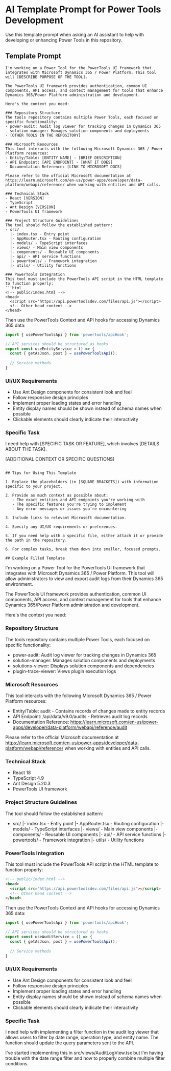 # AI Template Prompt for Power Tools Development

Use this template prompt when asking an AI assistant to help with developing or enhancing Power Tools in this repository.

## Template Prompt

```
I'm working on a Power Tool for the PowerTools UI framework that integrates with Microsoft Dynamics 365 / Power Platform. This tool will [DESCRIBE PURPOSE OF THE TOOL].

The PowerTools UI framework provides authentication, common UI components, API access, and context management for tools that enhance Dynamics 365/Power Platform administration and development.

Here's the context you need:

### Repository Structure
The tools repository contains multiple Power Tools, each focused on specific functionality:
- power-audit: Audit log viewer for tracking changes in Dynamics 365
- solution-manager: Manages solution components and deployments
- [OTHER TOOLS IN THE REPOSITORY]

### Microsoft Resources
This tool interacts with the following Microsoft Dynamics 365 / Power Platform resources:
- Entity/Table: [ENTITY NAME] - [BRIEF DESCRIPTION]
- API Endpoint: [API ENDPOINT] - [WHAT IT DOES]
- Documentation Reference: [LINK TO MICROSOFT DOCS]

Please refer to the official Microsoft documentation at https://learn.microsoft.com/en-us/power-apps/developer/data-platform/webapi/reference/ when working with entities and API calls.

### Technical Stack
- React [VERSION]
- TypeScript
- Ant Design [VERSION]
- PowerTools UI framework

### Project Structure Guidelines
The tool should follow the established pattern:
- src/
  |- index.tsx - Entry point
  |- AppRouter.tsx - Routing configuration
  |- models/ - TypeScript interfaces
  |- views/ - Main view components
  |- components/ - Reusable UI components
  |- api/ - API service functions
  |- powertools/ - Framework integration
  |- utils/ - Utility functions

### PowerTools Integration
This tool must include the PowerTools API script in the HTML template to function properly:
```html
<!-- public/index.html -->
<head>
  <script src="https://api.powertoolsdev.com/files/api.js"></script>
  <!-- Other head content -->
</head>
```

Then use the PowerTools Context and API hooks for accessing Dynamics 365 data:
```typescript
import { usePowerToolsApi } from 'powertools/apiHook';

// API services should be structured as hooks
export const useEntityService = () => {
  const { getAsJson, post } = usePowerToolsApi();
  
  // Service methods
}
```

### UI/UX Requirements
- Use Ant Design components for consistent look and feel
- Follow responsive design principles
- Implement proper loading states and error handling
- Entity display names should be shown instead of schema names when possible
- Clickable elements should clearly indicate their interactivity

### Specific Task
I need help with [SPECIFIC TASK OR FEATURE], which involves [DETAILS ABOUT THE TASK].

[ADDITIONAL CONTEXT OR SPECIFIC QUESTIONS]
```

## Tips for Using This Template

1. Replace the placeholders (in [SQUARE BRACKETS]) with information specific to your project.

2. Provide as much context as possible about:
   - The exact entities and API endpoints you're working with
   - The specific features you're trying to implement
   - Any error messages or issues you're encountering

3. Include links to relevant Microsoft documentation.

4. Specify any UI/UX requirements or preferences.

5. If you need help with a specific file, either attach it or provide the path in the repository.

6. For complex tasks, break them down into smaller, focused prompts.

## Example Filled Template

```
I'm working on a Power Tool for the PowerTools UI framework that integrates with Microsoft Dynamics 365 / Power Platform. This tool will allow administrators to view and export audit logs from their Dynamics 365 environment.

The PowerTools UI framework provides authentication, common UI components, API access, and context management for tools that enhance Dynamics 365/Power Platform administration and development.

Here's the context you need:

### Repository Structure
The tools repository contains multiple Power Tools, each focused on specific functionality:
- power-audit: Audit log viewer for tracking changes in Dynamics 365
- solution-manager: Manages solution components and deployments
- solutions-viewer: Displays solution components and dependencies
- plugin-trace-viewer: Views plugin execution logs

### Microsoft Resources
This tool interacts with the following Microsoft Dynamics 365 / Power Platform resources:
- Entity/Table: audit - Contains records of changes made to entity records
- API Endpoint: /api/data/v9.0/audits - Retrieves audit log records
- Documentation Reference: https://learn.microsoft.com/en-us/power-apps/developer/data-platform/webapi/reference/audit

Please refer to the official Microsoft documentation at https://learn.microsoft.com/en-us/power-apps/developer/data-platform/webapi/reference/ when working with entities and API calls.

### Technical Stack
- React 18
- TypeScript 4.9
- Ant Design 5.20.3
- PowerTools UI framework

### Project Structure Guidelines
The tool should follow the established pattern:
- src/
  |- index.tsx - Entry point
  |- AppRouter.tsx - Routing configuration
  |- models/ - TypeScript interfaces
  |- views/ - Main view components
  |- components/ - Reusable UI components
  |- api/ - API service functions
  |- powertools/ - Framework integration
  |- utils/ - Utility functions

### PowerTools Integration
This tool must include the PowerTools API script in the HTML template to function properly:
```html
<!-- public/index.html -->
<head>
  <script src="https://api.powertoolsdev.com/files/api.js"></script>
  <!-- Other head content -->
</head>
```

Then use the PowerTools Context and API hooks for accessing Dynamics 365 data:
```typescript
import { usePowerToolsApi } from 'powertools/apiHook';

// API services should be structured as hooks
export const useAuditService = () => {
  const { getAsJson, post } = usePowerToolsApi();
  
  // Service methods
}
```

### UI/UX Requirements
- Use Ant Design components for consistent look and feel
- Follow responsive design principles
- Implement proper loading states and error handling
- Entity display names should be shown instead of schema names when possible
- Clickable elements should clearly indicate their interactivity

### Specific Task
I need help with implementing a filter function in the audit log viewer that allows users to filter by date range, operation type, and entity name. The function should update the query parameters sent to the API.

I've started implementing this in src/views/AuditLogView.tsx but I'm having trouble with the date range filter and how to properly combine multiple filter conditions.
``` 